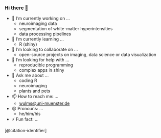 ### Hi there 👋

<!--
**wulms/wulms** is a ✨ _special_ ✨ repository because its `README.md` (this file) appears on your GitHub profile.

Here are some ideas to get you started:
-->



- 🔭 I’m currently working on ...
  - neuroimaging data
  - segmentation of white-matter hyperintensities
  - data processing pipelines
- 🌱 I’m currently learning ...
  - R (shiny) 
- 👯 I’m looking to collaborate on ...
  - open-source projects on imaging, data science or data visualization 
- 🤔 I’m looking for help with ...
  - reproducible programming
  - complex apps in shiny 
- 💬 Ask me about ...
  - coding R
  - neuroimaging
  - plants and pets 
- 📫 How to reach me: ...
  - <wulms@uni-muenster.de> 
- 😄 Pronouns: ...
  - he/him/his 
- ⚡ Fun fact: ...


[@citation-identifier]
